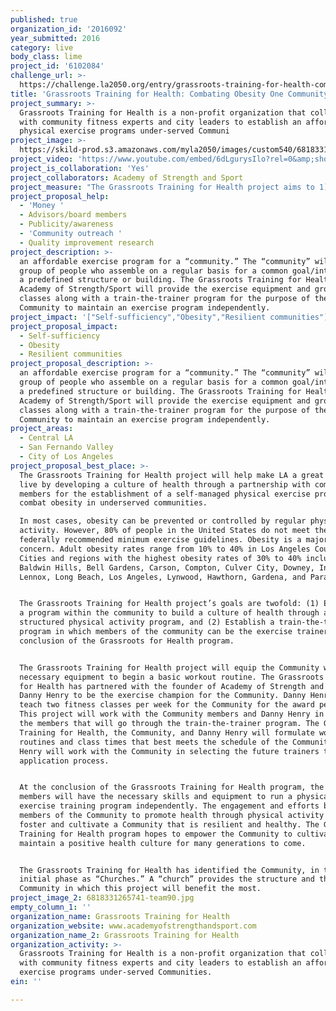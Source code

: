 ```yaml
---
published: true
organization_id: '2016092'
year_submitted: 2016
category: live
body_class: lime
project_id: '6102084'
challenge_url: >-
  https://challenge.la2050.org/entry/grassroots-training-for-health-combating-obesity-one-community-at-a-time
title: 'Grassroots Training for Health: Combating Obesity One Community at a Time'
project_summary: >-
  Grassroots Training for Health is a non-profit organization that collaborates
  with community fitness experts and city leaders to establish an affordable
  physical exercise programs under-served Communi
project_image: >-
  https://skild-prod.s3.amazonaws.com/myla2050/images/custom540/6818331265741-team90.jpg
project_video: 'https://www.youtube.com/embed/6dLgurysIlo?rel=0&amp;showinfo=0'
project_is_collaboration: 'Yes'
project_collaborators: Academy of Strength and Sport
project_measure: "The Grassroots Training for Health project aims to 1) Foster a culture of health through development and implementation of a physical activity program within a Community; 2) Establish a self-sufficient and resilient Community that can successfully maintain a physical activity program independently.\nMeasurements for two aims are:\n-\tThe number of members that participate in the physical exercise training classes.\n-\tThe number of classes an individual takes on a weekly basis.\n-\tThe number of train-the-trainees within the year of Grassroots Training for Health for Health project.\n-\tThe percentage of members who would like to continue with the exercise program at the conclusion of the Grassroots Training for Health for Health project.\n-\tThe average weight pre and post six months after the first exercise class.\n-\tThe members’ overall satisfaction with the Grassroots Training for Health program.\n-\tThe members’ overall perception of health pre and post six months after the first exercise class.\nWe will survey the members before, within six months of the project, and post implementation. The members will have an ongoing opportunity to provide feedback as a group or one-to-one during the implementation phase of this project."
project_proposal_help:
  - 'Money '
  - Advisors/board members
  - Publicity/awareness
  - 'Community outreach '
  - Quality improvement research
project_description: >-
  an affordable exercise program for a “community.” The “community” will be a
  group of people who assemble on a regular basis for a common goal/interest in
  a predefined structure or building. The Grassroots Training for Health and
  Academy of Strength/Sport will provide the exercise equipment and group
  classes along with a train-the-trainer program for the purpose of the
  Community to maintain an exercise program independently.
project_impact: '["Self-sufficiency","Obesity","Resilient communities"]'
project_proposal_impact:
  - Self-sufficiency
  - Obesity
  - Resilient communities
project_proposal_description: >-
  an affordable exercise program for a “community.” The “community” will be a
  group of people who assemble on a regular basis for a common goal/interest in
  a predefined structure or building. The Grassroots Training for Health and
  Academy of Strength/Sport will provide the exercise equipment and group
  classes along with a train-the-trainer program for the purpose of the
  Community to maintain an exercise program independently.
project_areas:
  - Central LA
  - San Fernando Valley
  - City of Los Angeles
project_proposal_best_place: >-
  The Grassroots Training for Health project will help make LA a great place to
  live by developing a culture of health through a partnership with community
  members for the establishment of a self-managed physical exercise program to
  combat obesity in underserved communities. 

  In most cases, obesity can be prevented or controlled by regular physical
  activity. However, 80% of people in the United States do not meet the
  federally recommended minimum exercise guidelines. Obesity is a major health
  concern. Adult obesity rates range from 10% to 40% in Los Angeles County.
  Cities and regions with the highest obesity rates of 30% to 40% include
  Baldwin Hills, Bell Gardens, Carson, Compton, Culver City, Downey, Inglewood,
  Lennox, Long Beach, Los Angeles, Lynwood, Hawthorn, Gardena, and Paramount. 


  The Grassroots Training for Health project’s goals are twofold: (1) Establish
  a program within the community to build a culture of health through a
  structured physical activity program, and (2) Establish a train-the-trainer
  program in which members of the community can be the exercise trainer at the
  conclusion of the Grassroots for Health program.


  The Grassroots Training for Health project will equip the Community with the
  necessary equipment to begin a basic workout routine. The Grassroots Training
  for Health has partnered with the founder of Academy of Strength and Sport,
  Danny Henry to be the exercise champion for the Community. Danny Henry will
  teach two fitness classes per week for the Community for the award period.
  This project will work with the Community members and Danny Henry in selecting
  the members that will go through the train-the-trainer program. The Grassroots
  Training for Health, the Community, and Danny Henry will formulate workout
  routines and class times that best meets the schedule of the Community. Danny
  Henry will work with the Community in selecting the future trainers through an
  application process.


  At the conclusion of the Grassroots Training for Health program, the community
  members will have the necessary skills and equipment to run a physical
  exercise training program independently. The engagement and efforts by the
  members of the Community to promote health through physical activity will
  foster and cultivate a Community that is resilient and healthy. The Grassroots
  Training for Health program hopes to empower the Community to cultivate and
  maintain a positive health culture for many generations to come. 


  The Grassroots Training for Health has identified the Community, in the
  initial phase as “Churches.” A “church” provides the structure and the
  Community in which this project will benefit the most.
project_image_2: 6818331265741-team90.jpg
empty_column_1: ''
organization_name: Grassroots Training for Health
organization_website: www.academyofstrengthandsport.com
organization_name_2: Grassroots Training for Health
organization_activity: >-
  Grassroots Training for Health is a non-profit organization that collaborates
  with community fitness experts and city leaders to establish an affordable
  exercise programs under-served Communities.
ein: ''

---
```

